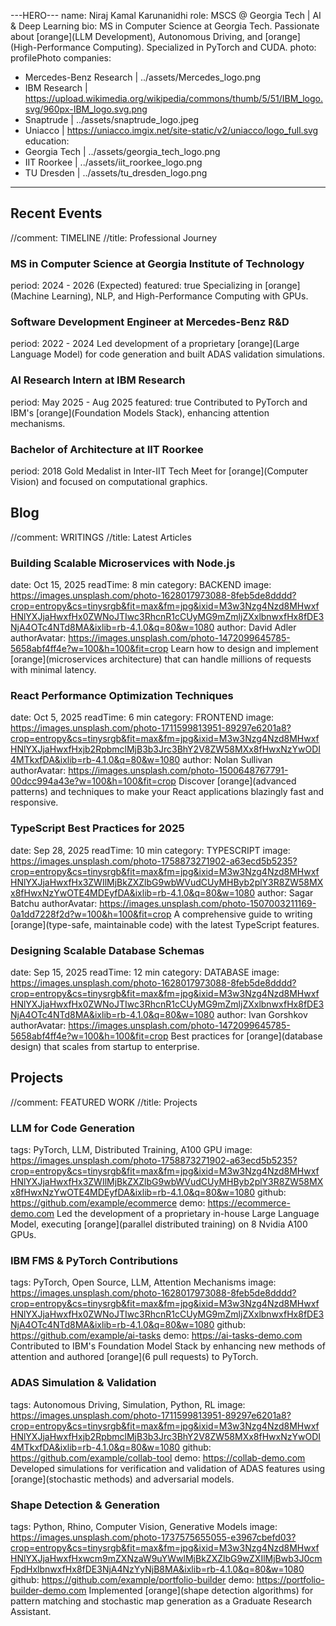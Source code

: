 ---HERO---
name: Niraj Kamal Karunanidhi
role: MSCS @ Georgia Tech | AI & Deep Learning
bio: MS in Computer Science at Georgia Tech. Passionate about [orange](LLM Development), Autonomous Driving, and [orange](High-Performance Computing). Specialized in PyTorch and CUDA. 
photo: profilePhoto
companies:
- Mercedes-Benz Research | ../assets/Mercedes_logo.png
- IBM Research | https://upload.wikimedia.org/wikipedia/commons/thumb/5/51/IBM_logo.svg/960px-IBM_logo.svg.png
- Snaptrude | ../assets/snaptrude_logo.jpeg
- Uniacco | https://uniacco.imgix.net/site-static/v2/uniacco/logo_full.svg
education:
- Georgia Tech | ../assets/georgia_tech_logo.png
- IIT Roorkee | ../assets/iit_roorkee_logo.png
- TU Dresden | ../assets/tu_dresden_logo.png

---

## Recent Events
//comment: TIMELINE
//title: Professional Journey

### MS in Computer Science at Georgia Institute of Technology
period: 2024 - 2026 (Expected)
featured: true
Specializing in [orange](Machine Learning), NLP, and High-Performance Computing with GPUs. 

### Software Development Engineer at Mercedes-Benz R&D
period: 2022 - 2024
Led development of a proprietary [orange](Large Language Model) for code generation and built ADAS validation simulations. 

### AI Research Intern at IBM Research
period: May 2025 - Aug 2025
featured: true
Contributed to PyTorch and IBM's [orange](Foundation Models Stack), enhancing attention mechanisms. 

### Bachelor of Architecture at IIT Roorkee
period: 2018
Gold Medalist in Inter-IIT Tech Meet for [orange](Computer Vision) and focused on computational graphics. 

## Blog  
//comment: WRITINGS
//title: Latest Articles

### Building Scalable Microservices with Node.js
date: Oct 15, 2025
readTime: 8 min
category: BACKEND
image: https://images.unsplash.com/photo-1628017973088-8feb5de8dddd?crop=entropy&cs=tinysrgb&fit=max&fm=jpg&ixid=M3w3Nzg4Nzd8MHwxfHNlYXJjaHwxfHx0ZWNoJTIwc3RhcnR1cCUyMG9mZmljZXxlbnwxfHx8fDE3NjA4OTc4NTd8MA&ixlib=rb-4.1.0&q=80&w=1080
author: David Adler
authorAvatar: https://images.unsplash.com/photo-1472099645785-5658abf4ff4e?w=100&h=100&fit=crop
Learn how to design and implement [orange](microservices architecture) that can handle millions of requests with minimal latency.

### React Performance Optimization Techniques
date: Oct 5, 2025
readTime: 6 min
category: FRONTEND
image: https://images.unsplash.com/photo-1711599813951-89297e6201a8?crop=entropy&cs=tinysrgb&fit=max&fm=jpg&ixid=M3w3Nzg4Nzd8MHwxfHNlYXJjaHwxfHxjb2RpbmclMjB3b3Jrc3BhY2V8ZW58MXx8fHwxNzYwODI4MTkxfDA&ixlib=rb-4.1.0&q=80&w=1080
author: Nolan Sullivan
authorAvatar: https://images.unsplash.com/photo-1500648767791-00dcc994a43e?w=100&h=100&fit=crop
Discover [orange](advanced patterns) and techniques to make your React applications blazingly fast and responsive.

### TypeScript Best Practices for 2025
date: Sep 28, 2025
readTime: 10 min
category: TYPESCRIPT
image: https://images.unsplash.com/photo-1758873271902-a63ecd5b5235?crop=entropy&cs=tinysrgb&fit=max&fm=jpg&ixid=M3w3Nzg4Nzd8MHwxfHNlYXJjaHwxfHx3ZWIlMjBkZXZlbG9wbWVudCUyMHByb2plY3R8ZW58MXx8fHwxNzYwOTE4MDEyfDA&ixlib=rb-4.1.0&q=80&w=1080
author: Sagar Batchu
authorAvatar: https://images.unsplash.com/photo-1507003211169-0a1dd7228f2d?w=100&h=100&fit=crop
A comprehensive guide to writing [orange](type-safe, maintainable code) with the latest TypeScript features.

### Designing Scalable Database Schemas
date: Sep 15, 2025
readTime: 12 min
category: DATABASE
image: https://images.unsplash.com/photo-1628017973088-8feb5de8dddd?crop=entropy&cs=tinysrgb&fit=max&fm=jpg&ixid=M3w3Nzg4Nzd8MHwxfHNlYXJjaHwxfHx0ZWNoJTIwc3RhcnR1cCUyMG9mZmljZXxlbnwxfHx8fDE3NjA4OTc4NTd8MA&ixlib=rb-4.1.0&q=80&w=1080
author: Ivan Gorshkov
authorAvatar: https://images.unsplash.com/photo-1472099645785-5658abf4ff4e?w=100&h=100&fit=crop
Best practices for [orange](database design) that scales from startup to enterprise.

## Projects
//comment: FEATURED WORK
//title: Projects

### LLM for Code Generation
tags: PyTorch, LLM, Distributed Training, A100 GPU
image: https://images.unsplash.com/photo-1758873271902-a63ecd5b5235?crop=entropy&cs=tinysrgb&fit=max&fm=jpg&ixid=M3w3Nzg4Nzd8MHwxfHNlYXJjaHwxfHx3ZWIlMjBkZXZlbG9wbWVudCUyMHByb2plY3R8ZW58MXx8fHwxNzYwOTE4MDEyfDA&ixlib=rb-4.1.0&q=80&w=1080
github: https://github.com/example/ecommerce
demo: https://ecommerce-demo.com
Led the development of a proprietary in-house Large Language Model, executing [orange](parallel distributed training) on 8 Nvidia A100 GPUs. 

### IBM FMS & PyTorch Contributions
tags: PyTorch, Open Source, LLM, Attention Mechanisms
image: https://images.unsplash.com/photo-1628017973088-8feb5de8dddd?crop=entropy&cs=tinysrgb&fit=max&fm=jpg&ixid=M3w3Nzg4Nzd8MHwxfHNlYXJjaHwxfHx0ZWNoJTIwc3RhcnR1cCUyMG9mZmljZXxlbnwxfHx8fDE3NjA4OTc4NTd8MA&ixlib=rb-4.1.0&q=80&w=1080
github: https://github.com/example/ai-tasks
demo: https://ai-tasks-demo.com
Contributed to IBM's Foundation Model Stack by enhancing new methods of attention and authored [orange](6 pull requests) to PyTorch.

### ADAS Simulation & Validation
tags: Autonomous Driving, Simulation, Python, RL
image: https://images.unsplash.com/photo-1711599813951-89297e6201a8?crop=entropy&cs=tinysrgb&fit=max&fm=jpg&ixid=M3w3Nzg4Nzd8MHwxfHNlYXJjaHwxfHxjb2RpbmclMjB3b3Jrc3BhY2V8ZW58MXx8fHwxNzYwODI4MTkxfDA&ixlib=rb-4.1.0&q=80&w=1080
github: https://github.com/example/collab-tool
demo: https://collab-demo.com
Developed simulations for verification and validation of ADAS features using [orange](stochastic methods) and adversarial models. 

### Shape Detection & Generation
tags: Python, Rhino, Computer Vision, Generative Models
image: https://images.unsplash.com/photo-1737575655055-e3967cbefd03?crop=entropy&cs=tinysrgb&fit=max&fm=jpg&ixid=M3w3Nzg4Nzd8MHwxfHNlYXJjaHwxfHxwcm9mZXNzaW9uYWwlMjBkZXZlbG9wZXIlMjBwb3J0cmFpdHxlbnwxfHx8fDE3NjA4NzYyNjB8MA&ixlib=rb-4.1.0&q=80&w=1080
github: https://github.com/example/portfolio-builder
demo: https://portfolio-builder-demo.com
Implemented [orange](shape detection algorithms) for pattern matching and stochastic map generation as a Graduate Research Assistant. 
